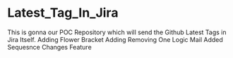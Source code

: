 # Latest_Tag_In_Jira
This is gonna our POC Repository which will send the Github Latest Tags in Jira Itself.
Adding Flower Bracket
Adding 
Removing One Logic
Mail Added 
Sequesnce Changes 
Feature
